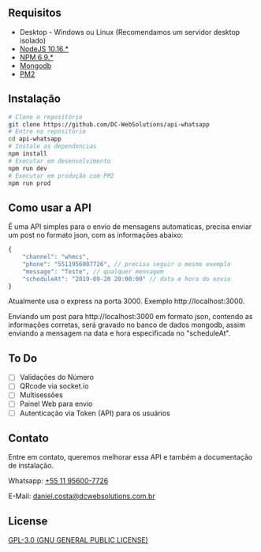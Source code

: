 ## Requisitos

* Desktop - Windows ou Linux (Recomendamos um servidor desktop isolado)
* [NodeJS 10.16.*](https://nodejs.org)
* [NPM 6.9.*](https://www.npmjs.com/)
* [Mongodb](https://www.mongodb.com/)
* [PM2](http://pm2.keymetrics.io/)

## Instalação

```bash
# Clone o repositório
git clone https://github.com/DC-WebSolutions/api-whatsapp
# Entre no repositório
cd api-whatsapp
# Instale as dependencias
npm install
# Executar em desenvolvimento
npm run dev
# Executar em produção com PM2
npm run prod
```

## Como usar a API

É uma API simples para o envio de mensagens automaticas, precisa enviar um post no formato json, com as informações abaixo:

```js
{
	"channel": "whmcs",
	"phone": "5511956007726", // precisa seguir o mesmo exemplo
	"message": "Teste", // qualquer mensagem
	"scheduleAt": "2019-09-20 20:00:00" // data e hora do envio
}
```

Atualmente usa o express na porta 3000. Exemplo http://localhost:3000.

Enviando um post para http://localhost:3000 em formato json, contendo as informações corretas, será gravado no banco de dados mongodb, assim enviando a mensagem na data e hora especificada no "scheduleAt".

## To Do

- [ ] Validações do Número
- [ ] QRcode via socket.io
- [ ] Multisessões
- [ ] Painel Web para envio
- [ ] Autenticação via Token (API) para os usuários

## Contato

Entre em contato, queremos melhorar essa API e também a documentação de instalação.

Whatsapp: [+55 11 95600-7726](https://wa.me/5511956007726)

E-Mail: [daniel.costa@dcwebsolutions.com.br](mailto:daniel.costa@dcwebsolutions.com.br)

## License

[GPL-3.0 (GNU GENERAL PUBLIC LICENSE)](LICENSE.md)
